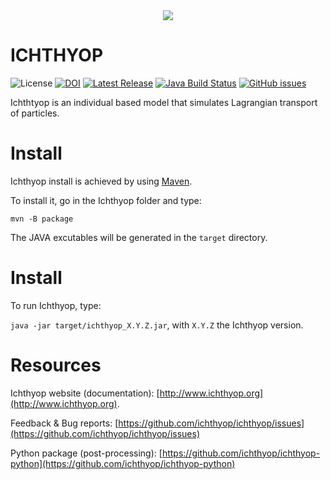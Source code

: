 <div align="center">
  <img src="http://www.ichthyop.org/system/files/userfiles/logo-ichthyop.png">
</div>

ICHTHYOP 
================
![License](https://img.shields.io/github/license/ichthyop/ichthyop)
[![DOI](https://zenodo.org/badge/286681664.svg)](https://zenodo.org/badge/latestdoi/286681664)
[![Latest Release](https://img.shields.io/github/release/ichthyop/ichthyop.svg)](https://github.com/ichthyop/ichthyop-private/releases)
[![Java Build Status](https://github.com/ichthyop/ichthyop-private/workflows/java-build/badge.svg)](https://github.com/ichthyop/ichthyop-private/actions)
[![GitHub issues](https://img.shields.io/github/issues/ichthyop/ichthyop.svg)](https://github.com/ichthyop/ichthyop/issues)


Ichthtyop is an individual based model that simulates Lagrangian transport of particles.

# Install

Ichthyop install is achieved by using [Maven](https://maven.apache.org/).

To install it, go in the Ichthyop folder and type:

`mvn -B package`

The JAVA excutables will be generated in the `target` directory.

# Install

To run Ichthyop, type:

`java -jar target/ichthyop_X.Y.Z.jar`, with `X.Y.Z` the Ichthyop version.

# Resources

Ichthyop website (documentation): [http://www.ichthyop.org](http://www.ichthyop.org).

Feedback & Bug reports: [https://github.com/ichthyop/ichthyop/issues](https://github.com/ichthyop/ichthyop/issues)

Python package (post-processing): [https://github.com/ichthyop/ichthyop-python](https://github.com/ichthyop/ichthyop-python)
